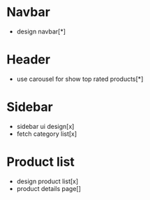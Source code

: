 # Navbar
* design navbar[*]
# Header
* use carousel for show top rated products[*]
# Sidebar
* sidebar ui design[x]
* fetch category list[x]
# Product list
* design product list[x]
* product details page[]